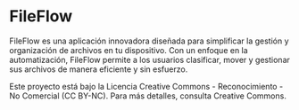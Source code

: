 # FileFlow
FileFlow es una aplicación innovadora diseñada para simplificar la gestión y organización de archivos en tu dispositivo. Con un enfoque en la automatización, FileFlow permite a los usuarios clasificar, mover y gestionar sus archivos de manera eficiente y sin esfuerzo.


Este proyecto está bajo la Licencia Creative Commons - Reconocimiento - No Comercial (CC BY-NC). Para más detalles, consulta Creative Commons.


